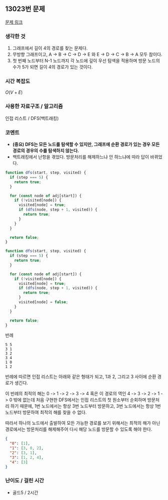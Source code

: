 ## 13023번 문제

[문제 링크](https://www.acmicpc.net/problem/13023)

### 생각한 것

1. 그래프에서 길이 4의 경로를 찾는 문제다.
2. 무방향 그래프이고, A -> B -> C -> D -> E 와 E -> D -> C -> B -> A 모두 참이다.
3. 첫 번째 노드부터 N-1 노드까지 각 노드에 깊이 우선 탐색을 적용하며 방문 노드의 수가 5가 되면 길이 4의 경로가 있는 것이다.

### 시간 복잡도

$O(V + E)$

### 사용한 자료구조 / 알고리즘

인접 리스트 / DFS(백트래킹)

### 코멘트

- **(중요) DFS는 모든 노드를 탐색할 수 있지만, 그래프에 순환 경로가 있는 경우 모든 경로의 경우의 수를 탐색하지 않는다.**
- 백트래킹에서 난항을 겪었다. 방문처리를 해제하느냐 안 하느냐에 따라 답이 바뀌었다.

```js
function dfs(start, step, visited) {
  if (step === 5) {
    return true;
  }

  for (const node of adj[start]) {
    if (!visited[node]) {
      visited[node] = true;
      if (dfs(node, step + 1, visited)) {
        return true;
      }
    }
  }

  return false;
}
```

```js
function dfs(start, step, visited) {
  if (step === 5) {
    return true;
  }

  for (const node of adj[start]) {
    if (!visited[node]) {
      visited[node] = true;
      if (dfs(node, step + 1, visited)) {
        return true;
      }
      visited[node] = false;
    }
  }

  return false;
}
```

반례

```
5 5
3 1
3 2
3 4
1 0
1 2
```

반례에 따르면 인접 리스트는 아래와 같은 형태가 되고, 1과 2, 그리고 3 사이에 순환 경로가 생긴다.

이 반례의 최적의 해는 0 -> 1 -> 2 -> 3 -> 4 혹은 이 경로의 역인 4 -> 3 -> 2 -> 1 -> 0 밖에 없는데 처음 구현한 DFS에서는 인접 리스트의 첫 원소부터 순회하며 방문처리 하기 때문에, 1번 노드에서는 항상 3번 노드부터 방문하고, 3번 노드에서는 항상 1번 노드부터 방문하여 최적의 해를 찾을 수 없다.

따라서 하나의 노드에서 출발하여 모든 가능한 경로를 보기 위해서는 최적의 해가 아닌 경로에서는 방문처리를 해제해주어 다시 해당 노드를 방문할 수 있도록 해야 한다.

```json
{
  "0": [1],
  "1": [3, 0, 2],
  "2": [3, 1],
  "3": [1, 2, 4],
  "4": [3]
}
```

### 난이도 / 걸린 시간

- 골드5 / 2시간
